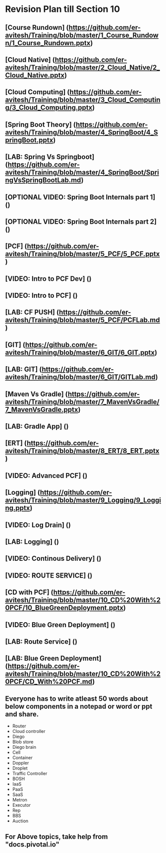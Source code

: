 # Revision Plan till Section 10

## [Course Rundown] (https://github.com/er-avitesh/Training/blob/master/1_Course_Rundown/1_Course_Rundown.pptx)

## [Cloud Native] (https://github.com/er-avitesh/Training/blob/master/2_Cloud_Native/2_Cloud_Native.pptx)

## [Cloud Computing] (https://github.com/er-avitesh/Training/blob/master/3_Cloud_Computing/3_Cloud_Computing.pptx)

## [Spring Boot Theory] (https://github.com/er-avitesh/Training/blob/master/4_SpringBoot/4_SpringBoot.pptx)

## [LAB: Spring Vs Springboot] (https://github.com/er-avitesh/Training/blob/master/4_SpringBoot/SpringVsSpringBootLab.md)

## [OPTIONAL VIDEO: Spring Boot Internals part 1] ()

## [OPTIONAL VIDEO: Spring Boot Internals part 2] ()

## [PCF] (https://github.com/er-avitesh/Training/blob/master/5_PCF/5_PCF.pptx)

## [VIDEO: Intro to PCF Dev] ()

## [VIDEO: Intro to PCF] ()

## [LAB: CF PUSH] (https://github.com/er-avitesh/Training/blob/master/5_PCF/PCFLab.md)

## [GIT] (https://github.com/er-avitesh/Training/blob/master/6_GIT/6_GIT.pptx)

## [LAB: GIT] (https://github.com/er-avitesh/Training/blob/master/6_GIT/GITLab.md)

## [Maven Vs Gradle] (https://github.com/er-avitesh/Training/blob/master/7_MavenVsGradle/7_MavenVsGradle.pptx)

## [LAB: Gradle App] ()

## [ERT] (https://github.com/er-avitesh/Training/blob/master/8_ERT/8_ERT.pptx)

## [VIDEO: Advanced PCF] ()

## [Logging] (https://github.com/er-avitesh/Training/blob/master/9_Logging/9_Logging.pptx)

## [VIDEO: Log Drain] ()

## [LAB: Logging] ()

## [VIDEO: Continous Delivery] ()

## [VIDEO: ROUTE SERVICE] ()

## [CD with PCF] (https://github.com/er-avitesh/Training/blob/master/10_CD%20With%20PCF/10_BlueGreenDeployment.pptx)

## [VIDEO: Blue Green Deployment] ()

## [LAB: Route Service] ()

## [LAB: Blue Green Deployment] (https://github.com/er-avitesh/Training/blob/master/10_CD%20With%20PCF/CD_With%20PCF.md)

## Everyone has to write atleast 50 words about below components in a notepad or word or ppt and share.
-  Router
-  Cloud controller
-  Diego
-  Blob store
-  Diego brain
-  Cell
-  Container
-  Doppler
-  Droplet
-  Traffic Controller
-  BOSH
-  IaaS
-  PaaS
-  SaaS
-  Metron
-  Executor
-  Rep
-  BBS
-  Auction

## For Above topics, take help from "docs.pivotal.io"
